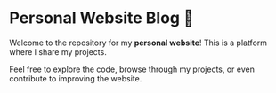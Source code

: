 # Personal Website Blog 🚀  

Welcome to the repository for my **personal website**! This is a platform where I share my projects.  

Feel free to explore the code, browse through my projects, or even contribute to improving the website.
